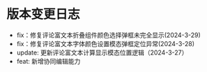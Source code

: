 # 版本变更日志

-   fix：修复评论富文本折叠组件颜色选择弹框未完全显示(2024-3-29)
-   fix：修复评论富文本字体颜色设置模态弹框定位异常(2024-3-28)
-   update: 更新评论富文本计算显示模态位置逻辑（2024-3-27）
-   feat: 新增协同编辑能力



